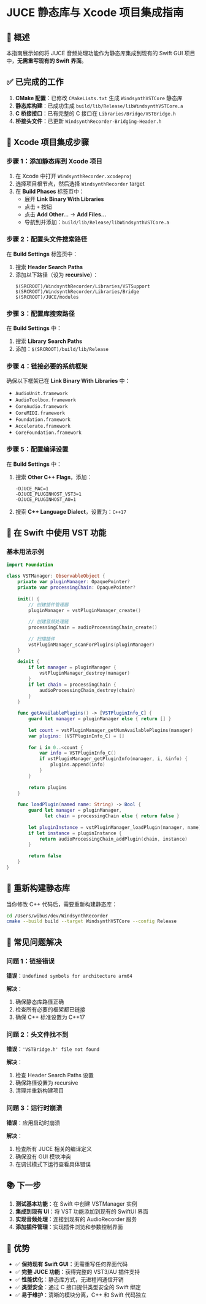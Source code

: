# JUCE 静态库与 Xcode 项目集成指南

## 🎯 概述

本指南展示如何将 JUCE 音频处理功能作为静态库集成到现有的 Swift GUI 项目中，**无需重写现有的 Swift 界面**。

## ✅ 已完成的工作

1. **CMake 配置**：已修改 `CMakeLists.txt` 生成 `WindsynthVSTCore` 静态库
2. **静态库构建**：已成功生成 `build/lib/Release/libWindsynthVSTCore.a`
3. **C 桥接接口**：已有完整的 C 接口在 `Libraries/Bridge/VSTBridge.h`
4. **桥接头文件**：已更新 `WindsynthRecorder-Bridging-Header.h`

## 🔧 Xcode 项目集成步骤

### 步骤 1：添加静态库到 Xcode 项目

1. 在 Xcode 中打开 `WindsynthRecorder.xcodeproj`
2. 选择项目根节点，然后选择 `WindsynthRecorder` target
3. 在 **Build Phases** 标签页中：
   - 展开 **Link Binary With Libraries**
   - 点击 `+` 按钮
   - 点击 **Add Other...** → **Add Files...**
   - 导航到并添加：`build/lib/Release/libWindsynthVSTCore.a`

### 步骤 2：配置头文件搜索路径

在 **Build Settings** 标签页中：

1. 搜索 **Header Search Paths**
2. 添加以下路径（设为 **recursive**）：
   ```
   $(SRCROOT)/WindsynthRecorder/Libraries/VSTSupport
   $(SRCROOT)/WindsynthRecorder/Libraries/Bridge
   $(SRCROOT)/JUCE/modules
   ```

### 步骤 3：配置库搜索路径

在 **Build Settings** 中：

1. 搜索 **Library Search Paths**
2. 添加：`$(SRCROOT)/build/lib/Release`

### 步骤 4：链接必要的系统框架

确保以下框架已在 **Link Binary With Libraries** 中：

- `AudioUnit.framework`
- `AudioToolbox.framework`
- `CoreAudio.framework`
- `CoreMIDI.framework`
- `Foundation.framework`
- `Accelerate.framework`
- `CoreFoundation.framework`

### 步骤 5：配置编译设置

在 **Build Settings** 中：

1. 搜索 **Other C++ Flags**，添加：
   ```
   -DJUCE_MAC=1
   -DJUCE_PLUGINHOST_VST3=1
   -DJUCE_PLUGINHOST_AU=1
   ```

2. 搜索 **C++ Language Dialect**，设置为：`C++17`

## 🚀 在 Swift 中使用 VST 功能

### 基本用法示例

```swift
import Foundation

class VSTManager: ObservableObject {
    private var pluginManager: OpaquePointer?
    private var processingChain: OpaquePointer?
    
    init() {
        // 创建插件管理器
        pluginManager = vstPluginManager_create()
        
        // 创建音频处理链
        processingChain = audioProcessingChain_create()
        
        // 扫描插件
        vstPluginManager_scanForPlugins(pluginManager)
    }
    
    deinit {
        if let manager = pluginManager {
            vstPluginManager_destroy(manager)
        }
        if let chain = processingChain {
            audioProcessingChain_destroy(chain)
        }
    }
    
    func getAvailablePlugins() -> [VSTPluginInfo_C] {
        guard let manager = pluginManager else { return [] }
        
        let count = vstPluginManager_getNumAvailablePlugins(manager)
        var plugins: [VSTPluginInfo_C] = []
        
        for i in 0..<count {
            var info = VSTPluginInfo_C()
            if vstPluginManager_getPluginInfo(manager, i, &info) {
                plugins.append(info)
            }
        }
        
        return plugins
    }
    
    func loadPlugin(named name: String) -> Bool {
        guard let manager = pluginManager,
              let chain = processingChain else { return false }
        
        let pluginInstance = vstPluginManager_loadPlugin(manager, name)
        if let instance = pluginInstance {
            return audioProcessingChain_addPlugin(chain, instance)
        }
        
        return false
    }
}
```

## 🔄 重新构建静态库

当你修改 C++ 代码后，需要重新构建静态库：

```bash
cd /Users/wibus/dev/WindsynthRecorder
cmake --build build --target WindsynthVSTCore --config Release
```

## 🐛 常见问题解决

### 问题 1：链接错误
**错误**：`Undefined symbols for architecture arm64`

**解决**：
1. 确保静态库路径正确
2. 检查所有必要的框架都已链接
3. 确保 C++ 标准设置为 C++17

### 问题 2：头文件找不到
**错误**：`'VSTBridge.h' file not found`

**解决**：
1. 检查 Header Search Paths 设置
2. 确保路径设置为 recursive
3. 清理并重新构建项目

### 问题 3：运行时崩溃
**错误**：应用启动时崩溃

**解决**：
1. 检查所有 JUCE 相关的编译定义
2. 确保没有 GUI 模块冲突
3. 在调试模式下运行查看具体错误

## 📚 下一步

1. **测试基本功能**：在 Swift 中创建 VSTManager 实例
2. **集成到现有 UI**：将 VST 功能添加到现有的 SwiftUI 界面
3. **实现音频处理**：连接到现有的 AudioRecorder 服务
4. **添加插件管理**：实现插件浏览和参数控制界面

## 🎉 优势

- ✅ **保持现有 Swift GUI**：无需重写任何界面代码
- ✅ **完整 JUCE 功能**：获得完整的 VST3/AU 插件支持
- ✅ **性能优化**：静态库方式，无进程间通信开销
- ✅ **类型安全**：通过 C 接口提供类型安全的 Swift 绑定
- ✅ **易于维护**：清晰的模块分离，C++ 和 Swift 代码独立
